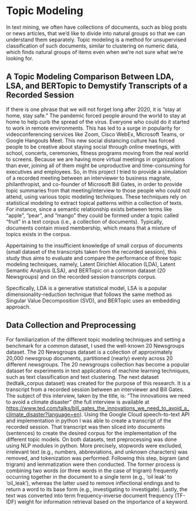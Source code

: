 # Topic Modeling 



In text mining, we often have collections of documents, such as blog posts or news articles, that we’d like to divide into natural groups so that we can understand them separately. Topic modeling is a method for unsupervised classification of such documents, similar to clustering on numeric data, which finds natural groups of items even when we’re not sure what we’re looking for.

## A Topic Modeling Comparison Between LDA, LSA, and BERTopic to Demystify Transcripts of a Recorded Session

If there is one phrase that we will not forget long
after 2020, it is “stay at home, stay safe.” The
pandemic forced people around the world to stay at
home to help curb the spread of the virus. Everyone
who could do it started to work in remote
environments. This has led to a surge in popularity
for videoconferencing services like Zoom, Cisco
WebEx, Microsoft Teams, or Google Hangouts
Meet. This new social distancing culture has forced
people to be creative about staying social through
online meetings, with school, concerts, ceremonies,
fitness programs moving from the real world to
screens. Because we are having more virtual
meetings in organizations than ever, joining all of
them might be unproductive and time-consuming
for executives and employees. So, in this project I
tried to provide a simulation of a recorded meeting
between an interviewer to business magnate,
philanthropist, and co-founder of Microsoft Bill
Gates, in order to provide topic summaries from
that meeting/interview to those people who could
not attend, using various topic modeling
techniques. These techniques rely on statistical
modeling to extract topical patterns within a
collection of texts. For instance, since a semantic
relationship exists between terms like “apple”,
“pear”, and “mango” they could be formed under a
topic called “fruit” in a text corpus (i.e., a
collection of documents). Typically, documents
contain mixed membership, which means that a
mixture of topics exists in the corpus.


Appertaining to the insufficient knowledge of small
corpus of documents (small dataset of the
transcripts taken from the recorded session), this
study thus aims to evaluate and compare the
performance of three topic modeling techniques,
namely, Latent Dirichlet Allocation (LDA), Latent Semantic Analysis (LSA), and BERTopic on a common
dataset (20 Newsgroups) and on the recorded
session transcripts corpus.

Specifically, LDA is a generative statistical model,
LSA is a popular dimensionality-reduction
technique that follows the same method as Singular
Value Decomposition (SVD), and BERTopic uses
an embedding approach.

## Data Collection and Preprocessing

For familiarization of the different topic modeling
techniques and setting a benchmark for a common
dataset, I used the well-known 20 Newsgroups
dataset. The 20 Newsgroups dataset is a collection
of approximately 20,000 newsgroup documents,
partitioned (nearly) evenly across 20 different
newsgroups. The 20 newsgroups collection has
become a popular dataset for experiments in text
applications of machine learning techniques, such
as text classification and text clustering.
The next dataset (tedtalk_corpus dataset) was
created for the purpose of this research. It is a
transcript from a recorded session between an
interviewer and Bill Gates. The subject of this
interview, taken by the title, is: “The innovations
we need to avoid a climate disaster” (the full
interview is available at
https://www.ted.com/talks/bill_gates_the_innovations_we_need_to_avoid_a_climate_disaster?language=en). Using the Google Cloud speech-to-text API
and implementation in python I was able to create a
transcript of the recorded session. That transcript
was then sliced into documents (sentences) to
create the desired corpus for the implementation of
the different topic models.
On both datasets, text preprocessing was done
using NLP modules in python. More precisely,
stopwords were excluded, irrelevant text (e.g.,
numbers, abbreviations, and unknown characters)
was removed, and tokenization was performed.
Following this step, bigram (and trigram) and
lemmatization were then conducted. The former
process is combining two words (or three words in
the case of trigram) frequently occurring together
in the document to a single term (e.g., ‘oil leak’ to
‘oil_leak’), whereas the latter used to remove
inflectional endings and to return a word to its base
form (e.g., investigating to investigate). Lastly, the
text was converted into term frequency-inverse document frequency (TF-IDF) weight for
information retrieval based on the importance of a
keyword.
